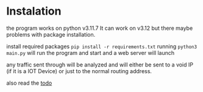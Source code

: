 # Instalation

the program works on python  v3.11.7
It can work on v3.12 but there maybe problems with package installation.

install required packages
```pip install -r requirements.txt```
running ```python3 main.py``` will run the program and start and a web server will launch

any traffic sent through will be analyzed and will either be sent to a void IP (if it is a IOT Device) or just to the normal routing address.

also read the [todo](https://github.com/Zigler21/IOT-vlan-seperator/blob/main/TODO.md)
